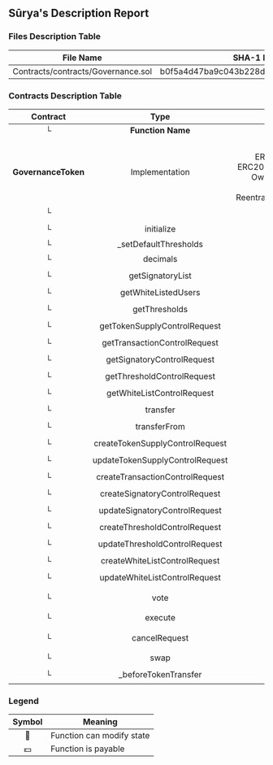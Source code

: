 ## Sūrya's Description Report

### Files Description Table


|  File Name  |  SHA-1 Hash  |
|-------------|--------------|
| Contracts/contracts/Governance.sol | b0f5a4d47ba9c043b228de5f1b901c515f5fe086 |


### Contracts Description Table


|  Contract  |         Type        |       Bases      |                  |                 |
|:----------:|:-------------------:|:----------------:|:----------------:|:---------------:|
|     └      |  **Function Name**  |  **Visibility**  |  **Mutability**  |  **Modifiers**  |
||||||
| **GovernanceToken** | Implementation | Initializable, ERC20Upgradeable, ERC20PausableUpgradeable, OwnableUpgradeable, Common, ReentrancyGuardUpgradeable |||
| └ | <Constructor> | Public ❗️ | 🛑  |NO❗️ |
| └ | initialize | Public ❗️ | 🛑  | initializer |
| └ | _setDefaultThresholds | Private 🔐 | 🛑  | |
| └ | decimals | Public ❗️ |   |NO❗️ |
| └ | getSignatoryList | External ❗️ |   |NO❗️ |
| └ | getWhiteListedUsers | External ❗️ |   |NO❗️ |
| └ | getThresholds | External ❗️ |   |NO❗️ |
| └ | getTokenSupplyControlRequest | External ❗️ |   |NO❗️ |
| └ | getTransactionControlRequest | External ❗️ |   |NO❗️ |
| └ | getSignatoryControlRequest | External ❗️ |   |NO❗️ |
| └ | getThresholdControlRequest | External ❗️ |   |NO❗️ |
| └ | getWhiteListControlRequest | External ❗️ |   |NO❗️ |
| └ | transfer | Public ❗️ | 🛑  |NO❗️ |
| └ | transferFrom | Public ❗️ | 🛑  |NO❗️ |
| └ | createTokenSupplyControlRequest | External ❗️ | 🛑  | onlySignatory |
| └ | updateTokenSupplyControlRequest | External ❗️ | 🛑  | onlySignatory |
| └ | createTransactionControlRequest | External ❗️ | 🛑  | onlySignatory |
| └ | createSignatoryControlRequest | External ❗️ | 🛑  | onlySignatory |
| └ | updateSignatoryControlRequest | External ❗️ | 🛑  | onlySignatory |
| └ | createThresholdControlRequest | External ❗️ | 🛑  | onlySignatory |
| └ | updateThresholdControlRequest | External ❗️ | 🛑  | onlySignatory |
| └ | createWhiteListControlRequest | External ❗️ | 🛑  | onlySignatory |
| └ | updateWhiteListControlRequest | External ❗️ | 🛑  | onlySignatory |
| └ | vote | External ❗️ | 🛑  | onlySignatory nonReentrant |
| └ | execute | External ❗️ | 🛑  |NO❗️ |
| └ | cancelRequest | External ❗️ | 🛑  | onlySignatory nonReentrant |
| └ | swap | External ❗️ | 🛑  | nonReentrant |
| └ | _beforeTokenTransfer | Internal 🔒 | 🛑  | whenNotPaused |


### Legend

|  Symbol  |  Meaning  |
|:--------:|-----------|
|    🛑    | Function can modify state |
|    💵    | Function is payable |
